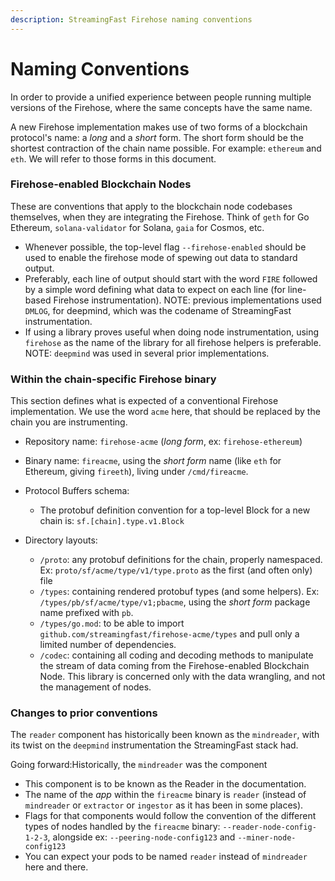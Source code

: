 ```yaml
---
description: StreamingFast Firehose naming conventions
---
```


# Naming Conventions

In order to provide a unified experience between people running multiple versions of the Firehose, where the same concepts have the same name.

A new Firehose implementation makes use of two forms of a blockchain protocol's name: a _long_ and a _short_ form. The short form should be the shortest contraction of the chain name possible.  For example: `ethereum` and `eth`. We will refer to those forms in this document.&#x20;

### Firehose-enabled Blockchain Nodes

These are conventions that apply to the blockchain node codebases themselves, when they are integrating the Firehose. Think of `geth` for Go Ethereum, `solana-validator` for Solana,  `gaia` for Cosmos, etc.

* Whenever possible, the top-level flag  `--firehose-enabled` should be used to enable the firehose mode of spewing out data to standard output.
* Preferably, each line of output should start with the word `FIRE` followed by a simple word defining what data to expect on each line (for line-based Firehose instrumentation). NOTE: previous implementations used `DMLOG`, for deepmind, which was the codename of StreamingFast instrumentation.
* If using a library proves useful when doing node instrumentation, using `firehose` as the name of the library for all firehose helpers is preferable. NOTE: `deepmind` was used in several prior implementations.

### Within the chain-specific Firehose binary

This section defines what is expected of a conventional Firehose implementation. We use the word `acme` here, that should be replaced by the chain you are instrumenting.

* Repository name: `firehose-acme` (_long form_, ex: `firehose-ethereum`)
* Binary name: `fireacme`, using the _short form_ name (like `eth` for Ethereum, giving `fireeth`), living under `/cmd/fireacme`.
* Protocol Buffers schema:
  * The protobuf definition convention for a top-level Block for a new chain is: `sf.[chain].type.v1.Block`
*   Directory layouts:

    * `/proto`: any protobuf definitions for the chain, properly namespaced. Ex:  `proto/sf/acme/type/v1/type.proto` as the first (and often only) file
    * `/types`: containing rendered protobuf types (and some helpers). Ex: `/types/pb/sf/acme/type/v1;pbacme`, using the _short form_ package name prefixed with `pb`.
    * `/types/go.mod`: to be able to import `github.com/streamingfast/firehose-acme/types` and pull only a limited number of dependencies.
    * `/codec`: containing all coding and decoding methods to manipulate the stream of data coming from the Firehose-enabled Blockchain Node. This library is concerned only with the data wrangling, and not the management of nodes.



### Changes to prior conventions

The `reader` component has historically been known as the `mindreader`, with its twist on the `deepmind` instrumentation the StreamingFast stack had.

Going forward:Historically, the `mindreader` was the component

* This component is to be known as the Reader in the documentation.
* The name of the _app_ within the `fireacme` binary is `reader` (instead of `mindreader` or `extractor` or `ingestor` as it has been in some places).
* Flags for that components would follow the convention of the different types of nodes handled by the `fireacme` binary: `--reader-node-config-1-2-3`, alongside ex: `--peering-node-config123` and `--miner-node-config123`
* You can expect your pods to be named `reader` instead of `mindreader` here and there.
